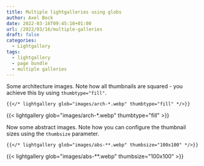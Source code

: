 ```yaml
---
title: Multiple lightgalleries using globs
author: Axel Bock
date: 2022-03-16T09:45:10+01:00
url: /2022/03/16/multiple-galleries
draft: false
categories:
  - Lightgallery
tags:
  - lightgallery
  - page bundle
  - multiple galleries
---
```



Some architecture images.
Note how all thumbnails are squared - you achieve this by using `thumbtype="fill"`.

```
{{</* lightgallery glob="images/arch-*.webp" thumbtype="fill" */>}}
```

{{< lightgallery  glob="images/arch-*.webp" thumbtype="fill" >}}

Now some abstract images.
Note how you can configure the thumbnail sizes using the `thumbsize` parameter.

```
{{</* lightgallery glob="images/abs-**.webp" thumbsize="100x100" */>}}
```

{{< lightgallery glob="images/abs-**.webp" thumbsize="100x100" >}}
